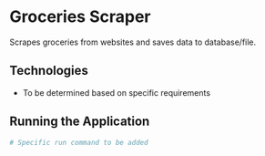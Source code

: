 # Groceries Scraper

Scrapes groceries from websites and saves data to database/file.

## Technologies
- To be determined based on specific requirements

## Running the Application
```bash
# Specific run command to be added
```